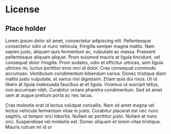 License
=======

Place holder
------------

Lorem ipsum dolor sit amet, consectetur adipiscing elit. Pellentesque consectetur odio ut nunc vehicula, fringilla semper magna mattis. Nam sapien justo, aliquam quis fermentum ac, vulputate ac massa. Praesent pellentesque aliquam aliquet. Proin euismod mauris at ligula tincidunt, vel consequat dolor fringilla. Proin sodales, odio et efficitur ultrices, sem ligula ultrices mi, luctus porttitor eros orci id dolor. Cras consequat commodo accumsan. Vestibulum condimentum bibendum varius. Donec tristique diam mattis justo vulputate, at varius nisi dignissim. Etiam quis dui risus. Ut ut libero at ligula malesuada faucibus at et ligula. Vivamus ut suscipit tellus, non accumsan nibh. Curabitur ornare pharetra condimentum. Sed sit amet sem at augue pretium porta ac nec lacus.

Cras molestie erat id lectus volutpat convallis. Nam sit amet magna vel lectus vehicula fermentum vitae in justo. Curabitur placerat est nec nunc sagittis, ut tempor orci lobortis. Nullam ac porttitor justo. Nullam at nunc orci. Suspendisse vel molestie est. Donec aliquam et lorem vitae tristique. Mauris rutrum mi id or